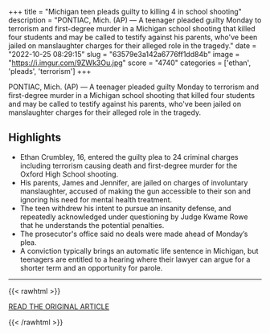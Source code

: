 +++
title = "Michigan teen pleads guilty to killing 4 in school shooting"
description = "PONTIAC, Mich. (AP) — A teenager pleaded guilty Monday to terrorism and first-degree murder in a Michigan school shooting that killed four students  and may be called to testify against his parents, who've been jailed on manslaughter charges for their alleged role in the tragedy."
date = "2022-10-25 08:29:15"
slug = "63579e3a142a6776ff1dd84b"
image = "https://i.imgur.com/9ZWk3Ou.jpg"
score = "4740"
categories = ['ethan', 'pleads', 'terrorism']
+++

PONTIAC, Mich. (AP) — A teenager pleaded guilty Monday to terrorism and first-degree murder in a Michigan school shooting that killed four students  and may be called to testify against his parents, who've been jailed on manslaughter charges for their alleged role in the tragedy.

## Highlights

- Ethan Crumbley, 16, entered the guilty plea to 24 criminal charges including terrorism causing death and first-degree murder for the Oxford High School shooting.
- His parents, James and Jennifer, are jailed on charges of involuntary manslaughter, accused of making the gun accessible to their son and ignoring his need for mental health treatment.
- The teen withdrew his intent to pursue an insanity defense, and repeatedly acknowledged under questioning by Judge Kwame Rowe that he understands the potential penalties.
- The prosecutor's office said no deals were made ahead of Monday’s plea.
- A conviction typically brings an automatic life sentence in Michigan, but teenagers are entitled to a hearing where their lawyer can argue for a shorter term and an opportunity for parole.

---

{{< rawhtml >}}
  <p class="article-category">
    <a target="_blank" href="https://apnews.com/article/pontiac-michigan-oxford-high-school-shooting-crime-shootings-ff69e26f96bb07af5dcb76bddc650bb4">READ THE ORIGINAL ARTICLE</a>
  </p>
{{< /rawhtml >}}
